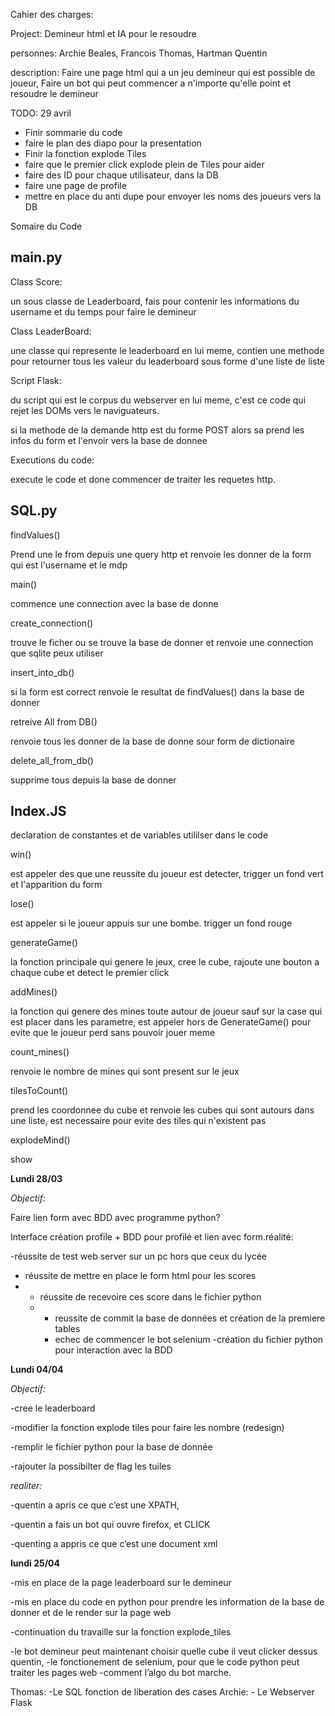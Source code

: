 Cahier des charges:

Project: Demineur html et IA pour le resoudre

personnes: Archie Beales, Francois Thomas, Hartman Quentin

description: Faire une page html qui a un jeu demineur qui est possible de joueur,
Faire un bot qui peut commencer a n'importe qu'elle point et resoudre le demineur

TODO: 29 avril

- Finir sommarie du code
- faire le plan des diapo pour la presentation
- Finir la fonction explode Tiles
- faire que le premier click explode plein de Tiles pour aider
- faire des ID pour chaque utilisateur, dans la DB
- faire une page de profile
- mettre en place du anti dupe pour envoyer les noms des joueurs vers la DB

Somaire du Code

## main.py

Class Score:

un sous classe de Leaderboard, fais pour contenir les informations du username et du temps pour faire le demineur

Class LeaderBoard:

une classe qui represente le leaderboard en lui meme, contien une methode pour retourner tous les valeur du leaderboard sous forme d'une liste de liste

Script Flask:

du script qui est le corpus du webserver en lui meme, c'est ce code qui rejet les DOMs vers le naviguateurs.

si la methode de la demande http est du forme POST alors sa prend les infos du form et l'envoir vers la base de donnee

Executions du code:

execute le code et done commencer de traiter les requetes http.

## SQL.py

findValues()

Prend une le from depuis une query http et renvoie les donner de la form qui est l'username et le mdp

main()

commence une connection avec la base de donne

create_connection()

trouve le ficher ou se trouve la base de donner et renvoie une connection que sqlite peux utiliser

insert_into_db()

si la form est correct renvoie le resultat de findValues() dans la base de donner

retreive All from DB()

renvoie tous les donner de la base de donne sour form de dictionaire

delete_all_from_db()

supprime tous depuis la base de donner

## Index.JS

declaration de constantes et de variables utililser dans le code

win()

est appeler des que une reussite du joueur est detecter, trigger un fond vert et l'apparition du form

lose()

est appeler si le joueur appuis sur une bombe. trigger un fond rouge

generateGame()

la fonction principale qui genere le jeux, cree le cube, rajoute une bouton a chaque cube et detect le premier click

addMines()

la fonction qui genere des mines toute autour de joueur sauf sur la case qui est placer dans les parametre, est appeler hors de GenerateGame() pour evite que le joueur perd sans pouvoir jouer meme

count_mines()

renvoie le nombre de mines qui sont present sur le jeux

tilesToCount()

prend les coordonnee du cube et renvoie les cubes qui sont autours dans une liste, est necessaire pour evite des tiles qui n'existent pas

explodeMind()

show

**Lundi 28/03**

_Objectif:_

Faire lien form avec BDD avec programme python?

Interface création profile + BDD pour profilé et lien avec form.réalité:

-réussite de test web server sur un pc hors que ceux du lycée

- réussite de mettre en place le form html pour les scores
- - réussite de recevoire ces score dans le fichier python
  - - reussite de commit la base de données et création de la premiere tables
    - echec de commencer le bot selenium -création du fichier python pour interaction avec la BDD

**Lundi 04/04**

_Objectif:_

-cree le leaderboard

-modifier la fonction explode tiles pour faire les nombre (redesign)

-remplir le fichier python pour la base de donnée

-rajouter la possibilter de flag les tuiles

_realiter:_

-quentin a apris ce que c’est une XPATH,

-quentin a fais un bot qui ouvre firefox, et CLICK

-quenting a appris ce que c’est une document xml

**lundi 25/04**

-mis en place de la page leaderboard sur le demineur

-mis en place du code en python pour prendre les information de la base de donner et de le render sur la page web

-continuation du travaille sur la fonction explode_tiles

-le bot demineur peut maintenant choisir quelle cube il veut clicker dessus
quentin, -le fonctionement de selenium, pour que le code python peut traiter les pages web
-comment l’algo du bot marche.

Thomas: -Le SQL
fonction de liberation des cases
Archie: - Le Webserver Flask
